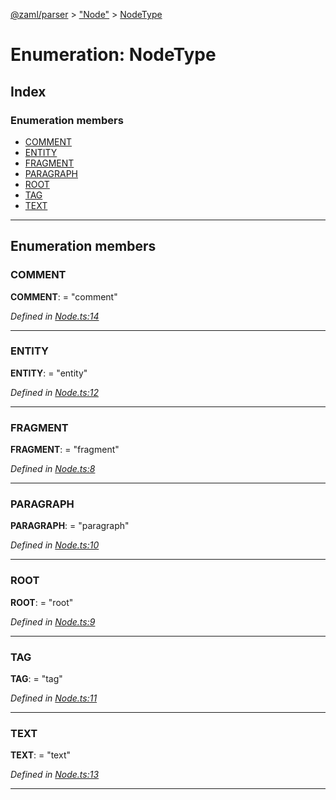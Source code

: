 [@zaml/parser](../README.md) > ["Node"](../modules/_node_.md) > [NodeType](../enums/_node_.nodetype.md)

# Enumeration: NodeType

## Index

### Enumeration members

* [COMMENT](_node_.nodetype.md#comment)
* [ENTITY](_node_.nodetype.md#entity)
* [FRAGMENT](_node_.nodetype.md#fragment)
* [PARAGRAPH](_node_.nodetype.md#paragraph)
* [ROOT](_node_.nodetype.md#root)
* [TAG](_node_.nodetype.md#tag)
* [TEXT](_node_.nodetype.md#text)

---

## Enumeration members

<a id="comment"></a>

###  COMMENT

**COMMENT**:  = "comment"

*Defined in [Node.ts:14](https://github.com/nexushubs/zaml-lang/blob/1a52cac/packages/zaml-parser/src/Node.ts#L14)*

___
<a id="entity"></a>

###  ENTITY

**ENTITY**:  = "entity"

*Defined in [Node.ts:12](https://github.com/nexushubs/zaml-lang/blob/1a52cac/packages/zaml-parser/src/Node.ts#L12)*

___
<a id="fragment"></a>

###  FRAGMENT

**FRAGMENT**:  = "fragment"

*Defined in [Node.ts:8](https://github.com/nexushubs/zaml-lang/blob/1a52cac/packages/zaml-parser/src/Node.ts#L8)*

___
<a id="paragraph"></a>

###  PARAGRAPH

**PARAGRAPH**:  = "paragraph"

*Defined in [Node.ts:10](https://github.com/nexushubs/zaml-lang/blob/1a52cac/packages/zaml-parser/src/Node.ts#L10)*

___
<a id="root"></a>

###  ROOT

**ROOT**:  = "root"

*Defined in [Node.ts:9](https://github.com/nexushubs/zaml-lang/blob/1a52cac/packages/zaml-parser/src/Node.ts#L9)*

___
<a id="tag"></a>

###  TAG

**TAG**:  = "tag"

*Defined in [Node.ts:11](https://github.com/nexushubs/zaml-lang/blob/1a52cac/packages/zaml-parser/src/Node.ts#L11)*

___
<a id="text"></a>

###  TEXT

**TEXT**:  = "text"

*Defined in [Node.ts:13](https://github.com/nexushubs/zaml-lang/blob/1a52cac/packages/zaml-parser/src/Node.ts#L13)*

___

